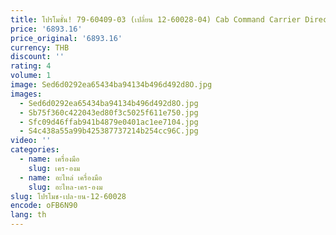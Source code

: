 ```yaml
---
title: โปรโมชั่น! 79-60409-03 (เปลี่ยน 12-60028-04) Cab Command Carrier Direct Drive (Neos 100/200 Units), ต้นฉบับ
price: '6893.16'
price_original: '6893.16'
currency: THB
discount: ''
rating: 4
volume: 1
image: Sed6d0292ea65434ba94134b496d492d8O.jpg
images:
  - Sed6d0292ea65434ba94134b496d492d8O.jpg
  - Sb75f360c422043ed80f3c5025f611e750.jpg
  - Sfc09d46ffab941b4879e0401ac1ee7104.jpg
  - S4c438a55a99b425387737214b254cc96C.jpg
video: ''
categories:
  - name: เครื่องมือ
    slug: เคร-องม
  - name: อะไหล่ เครื่องมือ
    slug: อะไหล-เคร-องม
slug: โปรโมช-เปล-ยน-12-60028
encode: oFB6N90
lang: th
---
```

  